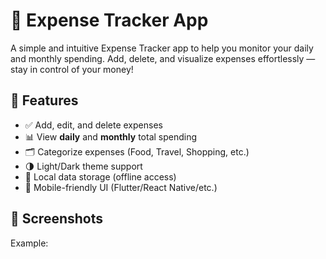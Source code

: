 # 💸 Expense Tracker App

A simple and intuitive Expense Tracker app to help you monitor your daily and monthly spending. Add, delete, and visualize expenses effortlessly — stay in control of your money!

## 🧾 Features

- ✅ Add, edit, and delete expenses
- 📊 View **daily** and **monthly** total spending
- 🗂 Categorize expenses (Food, Travel, Shopping, etc.)
- 🌗 Light/Dark theme support
- 💾 Local data storage (offline access)
- 📱 Mobile-friendly UI (Flutter/React Native/etc.)

## 📸 Screenshots

Example:
